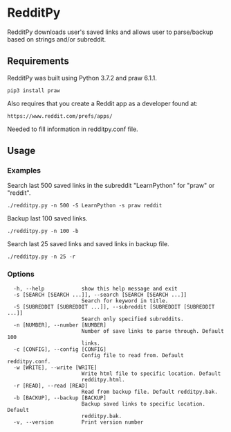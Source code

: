 # RedditPy

RedditPy downloads user's saved links and allows
user to parse/backup based on strings and/or subreddit.

## Requirements

RedditPy was built using Python 3.7.2 and praw 6.1.1.

```
pip3 install praw
```

Also requires that you create a Reddit app as a developer found at:

```
https://www.reddit.com/prefs/apps/
```

Needed to fill information in redditpy.conf file.

## Usage

### Examples

Search last 500 saved links in the subreddit "LearnPython" for "praw" or "reddit".

```
./redditpy.py -n 500 -S LearnPython -s praw reddit
```

Backup last 100 saved links.

```
./redditpy.py -n 100 -b
```

Search last 25 saved links and saved links in backup file.

```
./redditpy.py -n 25 -r
```

### Options

```
  -h, --help            show this help message and exit
  -s [SEARCH [SEARCH ...]], --search [SEARCH [SEARCH ...]]
                        Search for keyword in title.
  -S [SUBREDDIT [SUBREDDIT ...]], --subreddit [SUBREDDIT [SUBREDDIT ...]]
                        Search only specified subreddits.
  -n [NUMBER], --number [NUMBER]
                        Number of save links to parse through. Default 100
                        links.
  -c [CONFIG], --config [CONFIG]
                        Config file to read from. Default redditpy.conf.
  -w [WRITE], --write [WRITE]
                        Write html file to specific location. Default
                        redditpy.html.
  -r [READ], --read [READ]
                        Read from backup file. Default redditpy.bak.
  -b [BACKUP], --backup [BACKUP]
                        Backup saved links to specific location. Default
                        redditpy.bak.
  -v, --version         Print version number
```

